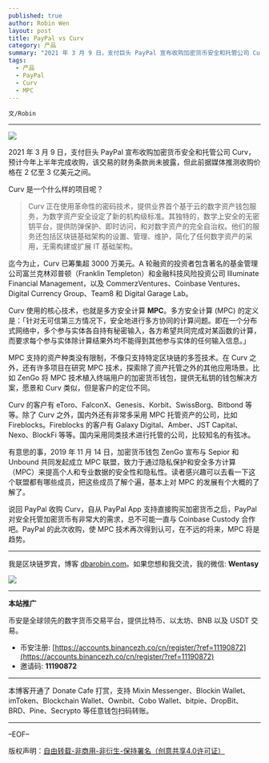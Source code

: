 ```yaml
---
published: true
author: Robin Wen
layout: post
title: PayPal vs Curv
category: 产品
summary: "2021 年 3 月 9 日，支付巨头 PayPal 宣布收购加密货币安全和托管公司 Curv，预计今年上半年完成收购，该交易的财务条款尚未披露，但此前据媒体推测收购价格在 2 亿至 3 亿美元之间。Curv 正在使用革命性的密码技术，提供业界首个基于云的数字资产钱包服务，为数字资产安全设定了新的机构级标准。其独特的，数学上安全的无密钥平台，提供防弹保护、即时访问，和对数字资产的完全自治权。他们的服务还包括区块链基础架构的设置、管理、维护，简化了任何数字资产的采用，无需构建或扩展 IT 基础架构。PayPal 的此次收购，使 MPC 技术再次得到认可，在不远的将来，MPC 将是趋势。"
tags:
  - 产品
  - PayPal
  - Curv
  - MPC
---
```


`文/Robin`

***

![](https://cdn.dbarobin.com/mwjwo52.png)

2021 年 3 月 9 日，支付巨头 PayPal 宣布收购加密货币安全和托管公司 Curv，预计今年上半年完成收购，该交易的财务条款尚未披露，但此前据媒体推测收购价格在 2 亿至 3 亿美元之间。

Curv 是一个什么样的项目呢？

> Curv 正在使用革命性的密码技术，提供业界首个基于云的数字资产钱包服务，为数字资产安全设定了新的机构级标准。其独特的，数学上安全的无密钥平台，提供防弹保护、即时访问，和对数字资产的完全自治权。他们的服务还包括区块链基础架构的设置、管理、维护，简化了任何数字资产的采用，无需构建或扩展 IT 基础架构。

迄今为止，Curv 已筹集超 3000 万美元。A 轮融资的投资者包含著名的基金管理公司富兰克林邓普顿（Franklin Templeton）和金融科技风险投资公司 Illuminate Financial Management，以及 CommerzVentures、Coinbase Ventures、Digital Currency Group、Team8 和 Digital Garage Lab。

Curv 使用的核心技术，也就是多方安全计算 **MPC**。多方安全计算 (MPC) 的定义是：「针对无可信第三方情况下，安全地进行多方协同的计算问题。即在一个分布式网络中，多个参与实体各自持有秘密输入，各方希望共同完成对某函数的计算，而要求每个参与实体除计算结果外均不能得到其他参与实体的任何输入信息。」

MPC 支持的资产种类没有限制，不像只支持特定区块链的多签技术。在 Curv 之外，还有许多项目在研究 MPC 技术，探索除了资产托管之外的其他应用场景。比如 ZenGo 将 MPC 技术植入终端用户的加密货币钱包，提供无私钥的钱包解决方案，愿景和 Curv 类似，但是客户的定位不同。

Curv 的客户有 eToro、FalconX、Genesis、Korbit、SwissBorg、Bitbond 等等。除了 Curv 之外，国内外还有非常多采用 MPC 托管资产的公司，比如 Fireblocks。Fireblocks 的客户有 Galaxy Digital、Amber、JST Capital、Nexo、BlockFi 等等。国内采用同类技术进行托管的公司，比较知名的有弦冰。

有意思的事，2019 年 11 月 14 日，加密货币钱包 ZenGo 宣布与 Sepior 和 Unbound 共同发起成立 MPC 联盟，致力于通过隐私保护和安全多方计算（MPC）来提高个人和专业数据的安全性和隐私性。读者感兴趣可以去看一下这个联盟都有哪些成员，把这些成员了解个遍，基本上对 MPC 的发展有个大概的了解了。

说回 PayPal 收购 Curv，自从 PayPal App 支持直接购买加密货币之后，PayPal 对安全托管加密货币有非常大的需求，总不可能一直与 Coinbase Custody 合作吧。PayPal 的此次收购，使 MPC 技术再次得到认可，在不远的将来，MPC 将是趋势。

***

我是区块链罗宾，博客 [dbarobin.com](https://dbarobin.com/)。如果您想和我交流，我的微信: **Wentasy**

![](https://cdn.dbarobin.com/v4yywe2.png)

***

**本站推广**

币安是全球领先的数字货币交易平台，提供比特币、以太坊、BNB 以及 USDT 交易。

* 币安注册: [https://accounts.binancezh.co/cn/register/?ref=11190872](https://accounts.binancezh.co/cn/register/?ref=11190872)
* 邀请码: **11190872**

***

本博客开通了 Donate Cafe 打赏，支持 Mixin Messenger、Blockin Wallet、imToken、Blockchain Wallet、Ownbit、Cobo Wallet、bitpie、DropBit、BRD、Pine、Secrypto 等任意钱包扫码转账。

<center>
    <div class="--donate-button"
         data-button-id="f8b9df0d-af9a-460d-8258-d3f435445075"
    ></div>
</center>

***

–EOF–

版权声明：[自由转载-非商用-非衍生-保持署名（创意共享4.0许可证）](http://creativecommons.org/licenses/by-nc-nd/4.0/deed.zh)
